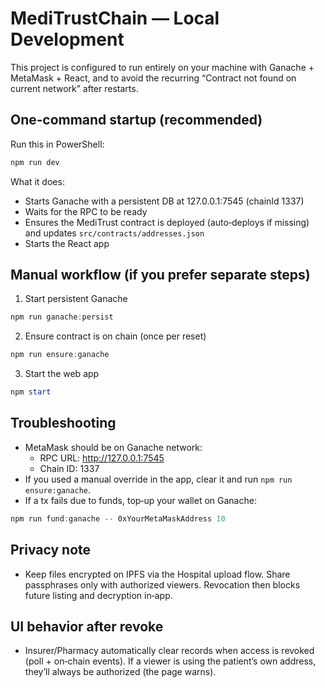 MediTrustChain — Local Development
=================================

This project is configured to run entirely on your machine with Ganache + MetaMask + React, and to avoid the recurring “Contract not found on current network” after restarts.

One‑command startup (recommended)
---------------------------------

Run this in PowerShell:

```powershell
npm run dev
```

What it does:
- Starts Ganache with a persistent DB at 127.0.0.1:7545 (chainId 1337)
- Waits for the RPC to be ready
- Ensures the MediTrust contract is deployed (auto‑deploys if missing) and updates `src/contracts/addresses.json`
- Starts the React app

Manual workflow (if you prefer separate steps)
----------------------------------------------

1) Start persistent Ganache
```powershell
npm run ganache:persist
```
2) Ensure contract is on chain (once per reset)
```powershell
npm run ensure:ganache
```
3) Start the web app
```powershell
npm start
```

Troubleshooting
---------------

- MetaMask should be on Ganache network:
  - RPC URL: http://127.0.0.1:7545
  - Chain ID: 1337
- If you used a manual override in the app, clear it and run `npm run ensure:ganache`.
- If a tx fails due to funds, top‑up your wallet on Ganache:
```powershell
npm run fund:ganache -- 0xYourMetaMaskAddress 10
```

Privacy note
------------
- Keep files encrypted on IPFS via the Hospital upload flow. Share passphrases only with authorized viewers. Revocation then blocks future listing and decryption in‑app.

UI behavior after revoke
------------------------
- Insurer/Pharmacy automatically clear records when access is revoked (poll + on‑chain events). If a viewer is using the patient’s own address, they’ll always be authorized (the page warns).